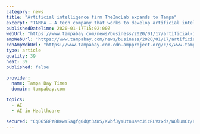 ```yaml
---
category: news
title: "Artificial intelligence firm TheIncLab expands to Tampa"
excerpt: "TAMPA — A tech company that works to develop artificial intelligence-enabled systems that learn and collaborate with ... TheIncLab has signed up clients from several branches of the U.S. Department of Defense as well as from Fortune 500 companies in the health care, aerospace, manufacturing, consumer electronics and technology spaces."
publishedDateTime: 2020-01-17T15:02:00Z
webUrl: "https://www.tampabay.com/news/business/2020/01/17/artificial-intelligence-firm-theinclab-expands-to-tampa/"
ampWebUrl: "https://www.tampabay.com/news/business/2020/01/17/artificial-intelligence-firm-theinclab-expands-to-tampa/?outputType=amp"
cdnAmpWebUrl: "https://www-tampabay-com.cdn.ampproject.org/c/s/www.tampabay.com/news/business/2020/01/17/artificial-intelligence-firm-theinclab-expands-to-tampa/?outputType=amp"
type: article
quality: 39
heat: 39
published: false

provider:
  name: Tampa Bay Times
  domain: tampabay.com

topics:
  - AI
  - AI in Healthcare

secured: "CqD65BPz8BewYSagfg0dQt3AWS/KvbfJyYUtnuaMcJicRLVzxdz/WOlumCz/8ujJ5dSS+d2eM75p2Qupsghfoo7qR9LHF69KgjIrY06bQ9ICg3uHCwB7i/QgO8sLHfXz/qoygS4kmIJIk8kGvTgAWbdvAzwmoKWCoTXn5G4HBpYG3hsyXmgSeT0p1Qk3f+KW08wgAjAo1u8M5tPLSrG8kIOjbjdmZ5g5oc8qPdvB9QIfpG+o5H7FzsKFYpxdAyx4oaklYqv2DWNrh0OBssaLw/iZhqrxAS/b917QpeGDCkE0jWI9PJWo8SVxsxpihj+/KTrLIMinXdvU/MiNKhIXjpScpypguc7z8EDx7dWxSWtDFa4deQPDYtm81aiEJnMpjbrTuGY/8aMeKzyYWs0EvNVCwMkR+l26GeWDIpaV/77yN13MIh7sCqlCO8AfpKR/DjSvqSqzLyl50poebhiN+w==;KePLpsokDPuPWXNaGHKTIA=="
---
```


